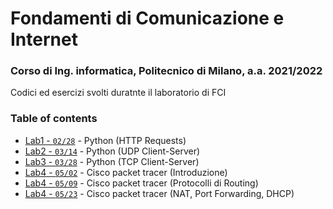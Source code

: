 # Fondamenti di Comunicazione e Internet
### Corso di Ing. informatica, Politecnico di Milano, a.a. 2021/2022 
Codici ed esercizi svolti duratnte il laboratorio di FCI

### Table of contents

- [Lab1 - `02/28`](./02_28/) - Python (HTTP Requests)
- [Lab2 - `03/14`](./03_14/) - Python (UDP Client-Server)
- [Lab3 - `03/28`](./03_28/) - Python (TCP Client-Server)
- [Lab4 - `05/02`](./05_02/) - Cisco packet tracer (Introduzione)
- [Lab4 - `05/09`](./05_09/) - Cisco packet tracer (Protocolli di Routing)
- [Lab4 - `05/23`](./05_23/) - Cisco packet tracer (NAT, Port Forwarding, DHCP)